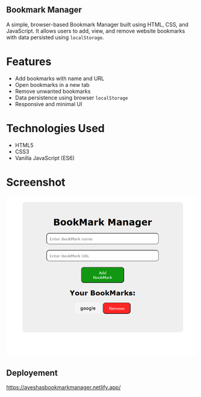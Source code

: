 ## Bookmark Manager

A simple, browser-based Bookmark Manager built using HTML, CSS, and JavaScript. It allows users to add, view, and remove website bookmarks with data persisted using `localStorage`.

# Features

- Add bookmarks with name and URL
- Open bookmarks in a new tab
- Remove unwanted bookmarks
- Data persistence using browser `localStorage`
- Responsive and minimal UI

# Technologies Used

- HTML5
- CSS3
- Vanilla JavaScript (ES6)

# Screenshot

![App Screenshot](Screenshot.png)

## Deployement
https://ayeshasbookmarkmanager.netlify.app/

